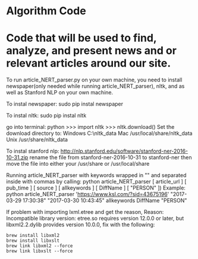 # Algorithm Code
# Code that will be used to find, analyze, and present news and or relevant articles around our site.

To run article_NERT_parser.py on your own machine, you need to install newspaper(only needed while running  article_NERT_parser), nltk, and as well as Stanford NLP on your own machine.

To instal newspaper:      sudo pip instal newspaper

To instal nltk:           sudo pip instal nltk

go into terminal:         python
                          >>> import nltk
                          >>> nltk.download()
    Set the download directory to:
          Windows  C:\nltk_data
          Mac      /usr/local/share/nltk_data
          Unix     /usr/share/nltk_data
                            

To instal stanford nlp:   http://nlp.stanford.edu/software/stanford-ner-2016-10-31.zip rename the file from stanford-ner-2016-10-31 to stanford-ner then move the file into either your /usr/share or /usr/local/share

Running article_NERT_parser with keywords wrapped in "" and  separated inside with commas by calling: python article_NERT_parser [ article_url ] [ pub_time ] [ source ] [ allkeywords ] [ DiffName ] [ "PERSON" ])
Example:
python article_NERT_parser 'https://www.ksl.com/?sid=43675196' "2017-03-29 17:30:38" "2017-03-30 10:43:45" allkeywords DiffName "PERSON"



If problem with importing lxml.etree and get the reason, Reason: Incompatible library version: etree.so requires version 12.0.0 or later, but libxml2.2.dylib provides version 10.0.0, fix with the following:

```
brew install libxml2
brew install libxslt
brew link libxml2 --force
brew link libxslt --force
```
